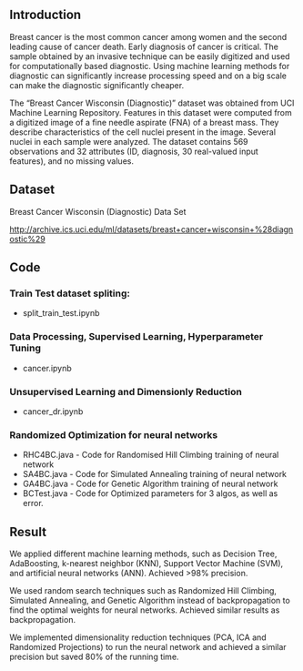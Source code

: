 ## Introduction

Breast cancer is the most common cancer among women and the second leading cause of cancer death. Early diagnosis of cancer is critical. The sample obtained by an invasive technique can be easily digitized and used for computationally based diagnostic. Using machine learning methods for diagnostic can significantly increase processing speed and on a big scale can make the diagnostic significantly cheaper.

The “Breast Cancer Wisconsin (Diagnostic)” dataset was obtained from UCI Machine Learning Repository. Features in this dataset were computed from a digitized image of a fine needle aspirate (FNA) of a breast mass. They describe characteristics of the cell nuclei present in the image. Several nuclei in each sample were analyzed. The dataset contains 569 observations and 32 attributes (ID, diagnosis, 30 real-valued input features), and no missing values.

## Dataset

Breast Cancer Wisconsin (Diagnostic) Data Set

http://archive.ics.uci.edu/ml/datasets/breast+cancer+wisconsin+%28diagnostic%29		

## Code

### Train Test dataset spliting:
- split_train_test.ipynb

### Data Processing, Supervised Learning, Hyperparameter Tuning
- cancer.ipynb

### Unsupervised Learning and Dimensionly Reduction
- cancer_dr.ipynb

### Randomized Optimization for neural networks
- RHC4BC.java - Code for Randomised Hill Climbing training of neural network
- SA4BC.java - Code for Simulated Annealing training of neural network
- GA4BC.java - Code for Genetic Algorithm training of neural network
- BCTest.java - Code for Optimized parameters for 3 algos, as well as error.


## Result

We applied different machine learning methods, such as Decision Tree, AdaBoosting, k-nearest neighbor (KNN),
Support Vector Machine (SVM), and artificial neural networks (ANN). Achieved >98% precision.

We used random search techniques such as Randomized Hill Climbing, Simulated Annealing, and Genetic Algorithm
instead of backpropagation to find the optimal weights for neural networks. Achieved similar results as backpropagation.

We implemented dimensionality reduction techniques (PCA, ICA and Randomized Projections) to run the neural
network and achieved a similar precision but saved 80% of the running time.
